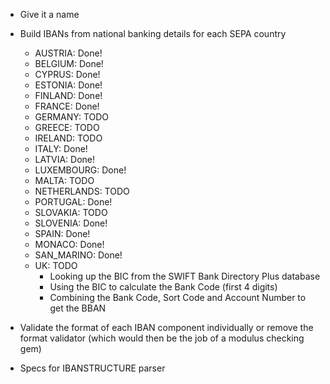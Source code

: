 - Give it a name

- Build IBANs from national banking details for each SEPA country
  - AUSTRIA: Done!
  - BELGIUM: Done!
  - CYPRUS: Done!
  - ESTONIA: Done!
  - FINLAND: Done!
  - FRANCE: Done!
  - GERMANY: TODO
  - GREECE: TODO
  - IRELAND: TODO
  - ITALY: Done!
  - LATVIA: Done!
  - LUXEMBOURG: Done!
  - MALTA: TODO
  - NETHERLANDS: TODO
  - PORTUGAL: Done!
  - SLOVAKIA: TODO
  - SLOVENIA: Done!
  - SPAIN: Done!
  - MONACO: Done!
  - SAN_MARINO: Done!
  - UK: TODO
    - Looking up the BIC from the SWIFT Bank Directory Plus database
    - Using the BIC to calculate the Bank Code (first 4 digits)
    - Combining the Bank Code, Sort Code and Account Number to get the BBAN

- Validate the format of each IBAN component individually or remove the format
  validator (which would then be the job of a modulus checking gem)

- Specs for IBANSTRUCTURE parser
